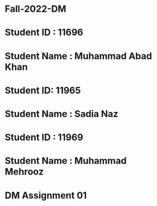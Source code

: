 # Fall-2022-DM
# Student ID : 11696
# Student Name : Muhammad Abad Khan
# Student ID: 11965 
# Student Name : Sadia Naz
# Student ID : 11969
# Student Name : Muhammad Mehrooz


# DM Assignment 01

